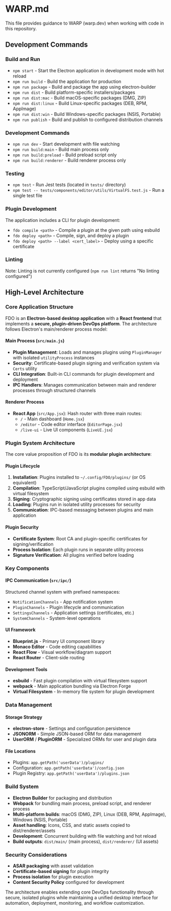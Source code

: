 # WARP.md

This file provides guidance to WARP (warp.dev) when working with code in this repository.

## Development Commands

### Build and Run
- `npm start` - Start the Electron application in development mode with hot reload
- `npm run build` - Build the application for production
- `npm run package` - Build and package the app using electron-builder
- `npm run dist` - Build platform-specific installers/packages
- `npm run dist:mac` - Build macOS-specific packages (DMG, ZIP)
- `npm run dist:linux` - Build Linux-specific packages (DEB, RPM, AppImage)
- `npm run dist:win` - Build Windows-specific packages (NSIS, Portable)
- `npm run publish` - Build and publish to configured distribution channels

### Development Commands
- `npm run dev` - Start development with file watching
- `npm run build:main` - Build main process only
- `npm run build:preload` - Build preload script only
- `npm run build:renderer` - Build renderer process only

### Testing
- `npm test` - Run Jest tests (located in `tests/` directory)
- `npm test -- tests/components/editor/utils/VirtualFS.test.js` - Run a single test file

### Plugin Development
The application includes a CLI for plugin development:
- `fdo compile <path>` - Compile a plugin at the given path using esbuild
- `fdo deploy <path>` - Compile, sign, and deploy a plugin 
- `fdo deploy <path> --label <cert_label>` - Deploy using a specific certificate

### Linting
Note: Linting is not currently configured (`npm run lint` returns "No linting configured")

## High-Level Architecture

### Core Application Structure
FDO is an **Electron-based desktop application** with a **React frontend** that implements a **secure, plugin-driven DevOps platform**. The architecture follows Electron's main/renderer process model:

#### Main Process (`src/main.js`)
- **Plugin Management**: Loads and manages plugins using `PluginManager` with isolated `utilityProcess` instances
- **Security**: Certificate-based plugin signing and verification system via `Certs` utility
- **CLI Integration**: Built-in CLI commands for plugin development and deployment
- **IPC Handlers**: Manages communication between main and renderer processes through structured channels

#### Renderer Process
- **React App** (`src/App.jsx`): Hash router with three main routes:
  - `/` - Main dashboard (`Home.jsx`)
  - `/editor` - Code editor interface (`EditorPage.jsx`) 
  - `/live-ui` - Live UI components (`LiveUI.jsx`)

### Plugin System Architecture
The core value proposition of FDO is its **modular plugin architecture**:

#### Plugin Lifecycle
1. **Installation**: Plugins installed to `~/.config/FDO/plugins/` (or OS equivalent)
2. **Compilation**: TypeScript/JavaScript plugins compiled using esbuild with virtual filesystem
3. **Signing**: Cryptographic signing using certificates stored in app data
4. **Loading**: Plugins run in isolated utility processes for security
5. **Communication**: IPC-based messaging between plugins and main application

#### Plugin Security
- **Certificate System**: Root CA and plugin-specific certificates for signing/verification
- **Process Isolation**: Each plugin runs in separate utility process
- **Signature Verification**: All plugins verified before loading

### Key Components

#### IPC Communication (`src/ipc/`)
Structured channel system with prefixed namespaces:
- `NotificationChannels` - App notification system
- `PluginChannels` - Plugin lifecycle and communication
- `SettingsChannels` - Application settings (certificates, etc.)
- `SystemChannels` - System-level operations

#### UI Framework
- **Blueprint.js** - Primary UI component library
- **Monaco Editor** - Code editing capabilities
- **React Flow** - Visual workflow/diagram support
- **React Router** - Client-side routing

#### Development Tools
- **esbuild** - Fast plugin compilation with virtual filesystem support
- **webpack** - Main application bundling via Electron Forge
- **Virtual Filesystem** - In-memory file system for plugin development

### Data Management

#### Storage Strategy
- **electron-store** - Settings and configuration persistence
- **JSONORM** - Simple JSON-based ORM for data management
- **UserORM** / **PluginORM** - Specialized ORMs for user and plugin data

#### File Locations
- Plugins: `app.getPath('userData')/plugins/`
- Configuration: `app.getPath('userData')/config.json`
- Plugin Registry: `app.getPath('userData')/plugins.json`

### Build System
- **Electron Builder** for packaging and distribution
- **Webpack** for bundling main process, preload script, and renderer process
- **Multi-platform builds**: macOS (DMG, ZIP), Linux (DEB, RPM, AppImage), Windows (NSIS, Portable)
- **Asset handling**: Icons, CSS, and static assets copied to dist/renderer/assets
- **Development**: Concurrent building with file watching and hot reload
- **Build outputs**: `dist/main/` (main process), `dist/renderer/` (UI assets)

### Security Considerations
- **ASAR packaging** with asset validation
- **Certificate-based signing** for plugin integrity
- **Process isolation** for plugin execution  
- **Content Security Policy** configured for development

The architecture enables extending core DevOps functionality through secure, isolated plugins while maintaining a unified desktop interface for automation, deployment, monitoring, and workflow customization.